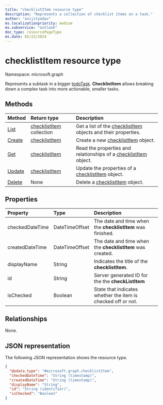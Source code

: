 ```yaml
---
title: "checklistItem resource type"
description: "Represents a collection of checklist items on a task."
author: "avijityadav"
ms.localizationpriority: medium
ms.subservice: "outlook"
doc_type: resourcePageType
ms.date: 05/23/2024
---
```


# checklistItem resource type

Namespace: microsoft.graph

Represents a subtask in a bigger [todoTask](./todotask.md). **ChecklistItem** allows breaking down a complex task into more actionable, smaller tasks. 

## Methods
|Method|Return type|Description|
|:---|:---|:---|
|[List](../api/todotask-list-checklistitems.md)|[checklistItem](../resources/checklistitem.md) collection|Get a list of the [checklistItem](../resources/checklistitem.md) objects and their properties.|
|[Create](../api/todotask-post-checklistitems.md)|[checklistItem](../resources/checklistitem.md)|Create a new [checklistItem](../resources/checklistitem.md) object.|
|[Get](../api/checklistitem-get.md)|[checklistItem](../resources/checklistitem.md)|Read the properties and relationships of a [checklistItem](../resources/checklistitem.md) object.|
|[Update](../api/checklistitem-update.md)|[checklistItem](../resources/checklistitem.md)|Update the properties of a [checklistItem](../resources/checklistitem.md) object.|
|[Delete](../api/checklistitem-delete.md)|None|Delete a [checklistItem](../resources/checklistitem.md) object.|

## Properties
|Property|Type|Description|
|:---|:---|:---|
|checkedDateTime|DateTimeOffset|The date and time when the **checklistItem** was finished.|
|createdDateTime|DateTimeOffset|The date and time when the **checklistItem** was created.|
|displayName|String|Indicates the title of the **checklistItem**.|
|id|String|Server generated ID for the the **checkListItem**|
|isChecked|Boolean|State that indicates whether the item is checked off or not.|

## Relationships
None.

## JSON representation
The following JSON representation shows the resource type.
<!-- {
  "blockType": "resource",
  "keyProperty": "id",
  "@odata.type": "microsoft.graph.checklistItem",
  "openType": false
}
-->
``` json
{
  "@odata.type": "#microsoft.graph.checklistItem",
  "checkedDateTime": "String (timestamp)",
  "createdDateTime": "String (timestamp)",
  "displayName": "String",
  "id": "String (identifier)",
  "isChecked": "Boolean"
}
```

